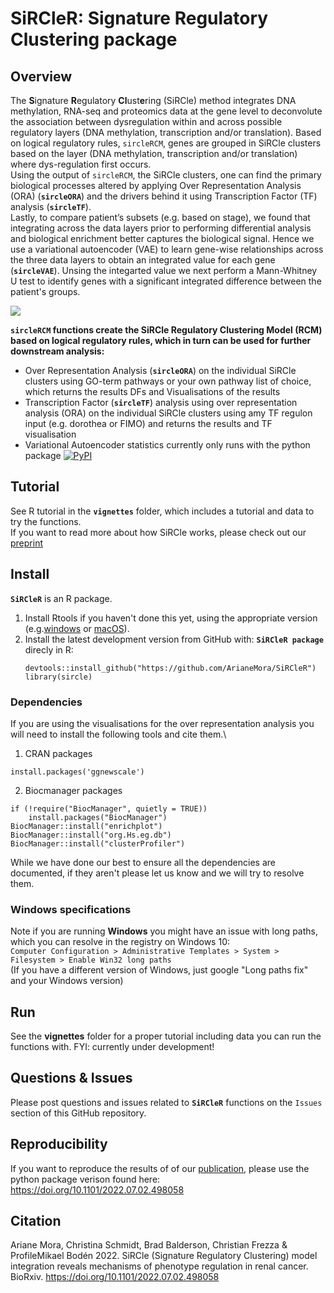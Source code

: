 # SiRCleR: Signature Regulatory Clustering package
## Overview
The **S**ignature **R**egulatory **Cl**ust**e**ring (SiRCle) method integrates DNA methylation, RNA-seq and proteomics data at the gene level to deconvolute the association between dysregulation within and across possible regulatory layers (DNA methylation, transcription and/or translation).
Based on logical regulatory rules, `sircleRCM`, genes are grouped in SiRCle clusters based on the layer (DNA methylation, transcription and/or translation) where dys-regulation first occurs.\
Using the output of `sircleRCM`, the SiRCle clusters, one can find the primary biological processes altered by applying Over Representation Analysis (ORA) (**`sircleORA`**) and the drivers behind it using Transcription Factor (TF) analysis (**`sircleTF`**).\
Lastly, to compare patient’s subsets (e.g. based on stage), we found that integrating across the data layers prior to performing differential analysis and biological enrichment better captures the biological signal. Hence we use a variational autoencoder (VAE) to learn gene-wise relationships across the three data layers to obtain an integrated value for each gene (**`sircleVAE`**). Unsing the integarted value we next perform a Mann-Whitney U test to identify genes with a significant integrated difference between the patient's groups.

![](https://www.biorxiv.org/content/biorxiv/early/2022/07/04/2022.07.02.498058/F6.large.jpg?width=800&height=600&carousel=1)

**`sircleRCM` functions create the SiRCle Regulatory Clustering Model (RCM) based on logical regulatory rules, which in turn can be used for further downstream analysis:**
* Over Representation Analysis (**`sircleORA`**) on the individual SiRCle clusters using GO-term pathways or your own pathway list of choice, which returns the results DFs and Visualisations of the results
* Transcription Factor (**`sircleTF`**) analysis using over representation analysis (ORA) on the individual SiRCle clusters using amy TF regulon input (e.g. dorothea or FIMO) and returns the results and TF visualisation
* Variational Autoencoder statistics currently only runs with the python package [![PyPI](https://img.shields.io/pypi/v/scircm)](https://pypi.org/project/scircm/)

## Tutorial
See R tutorial in the **`vignettes`** folder, which includes a tutorial and data to try the functions.\
If you want to read more about how SiRCle works, please check out our [preprint](https://www.biorxiv.org/content/10.1101/2022.07.02.498058v1)

## Install
**`SiRCleR`** is an R package.
1. Install Rtools if you haven't done this yet, using the appropriate version (e.g.[windows](https://cran.r-project.org/bin/windows/Rtools/) or [macOS](https://cran.r-project.org/bin/macosx/tools/)).
2. Install the latest development version from GitHub with: **`SiRCleR package`** direcly in R:
    ```
    devtools::install_github("https://github.com/ArianeMora/SiRCleR")
    library(sircle)
    ```
### Dependencies 
If you are using the visualisations for the over representation analysis you will need to install the following tools and cite them.\
1. CRAN packages
```
install.packages('ggnewscale')
```
2. Biocmanager packages
```
if (!require("BiocManager", quietly = TRUE))
    install.packages("BiocManager")
BiocManager::install("enrichplot")
BiocManager::install("org.Hs.eg.db")
BiocManager::install("clusterProfiler")
```
While we have done our best to ensure all the dependencies are documented, if they aren't please let us know and we will try to resolve them.

### Windows specifications
Note if you are running **Windows** you might have an issue with long paths, which you can resolve in the registry on Windows 10:\
`Computer Configuration > Administrative Templates > System > Filesystem > Enable Win32 long paths`\
(If you have a different version of Windows, just google "Long paths fix" and your Windows version)

## Run
See the **vignettes** folder for a proper tutorial including data you can run the functions with. FYI: currently under development!

## Questions & Issues
Please post questions and issues related to **`SiRCleR`** functions on the `Issues`  section of this GitHub repository.

## Reproducibility
If you want to reproduce the results of of our [publication](https://doi.org/10.1101/2022.07.02.498058), please use the python package verison found here: https://doi.org/10.1101/2022.07.02.498058

## Citation
Ariane Mora,  Christina Schmidt,  Brad Balderson, Christian Frezza & ProfileMikael Bodén 2022. SiRCle (Signature Regulatory Clustering) model integration reveals mechanisms of phenotype regulation in renal cancer. BioRxiv. https://doi.org/10.1101/2022.07.02.498058
